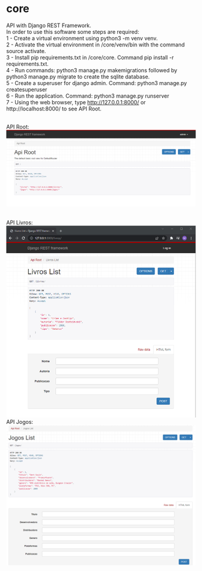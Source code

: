 # core

API with Django REST Framework.
<br>
In order to use this software some steps are required:
<br>
1 - Create a virtual environment using python3 -m venv venv.
<br>
2 - Activate the virtual environment in /core/venv/bin with the command source activate.
<br>
3 - Install pip requirements.txt in /core/core. Command pip install -r requirements.txt.
<br>
4 - Run commands: python3 manage.py makemigrations followed by python3 manage.py migrate to create the sqlite database.
<br>
5 - Create a superuser for django admin. Command: python3 manage.py createsuperuser
<br>
6 - Run the application. Command: python3 manage.py runserver
<br>
7 - Using the web browser, type http://127.0.0.1:8000/ or http://localhost:8000/ to see API Root.
<p>
</p>
<br>
API Root:
<br>
<img src=https://github.com/maiconwa/core/blob/main/core/images/Root1.png>
<p>
</p>
<br>
API Livros:
<br>
<img src=https://github.com/maiconwa/core/blob/main/core/images/Livros.png>
<br>
API Jogos:
<br>
<img src=https://github.com/maiconwa/core/blob/main/core/images/Jogos.png>
<br>
